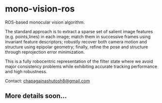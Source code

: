 # mono-vision-ros
ROS-based monocular vision algorithm. 

The standard approach is to extract a sparse set of salient image features (e.g. points,lines) in each image; match them in successive frames using invariant feature descriptors; robustly recover both camera motion and structure using epipolar geometry; finally, refine the pose and structure through reprojection error minimization.

This is a fully robocentric representation of the filter state where we avoid major consistency problems while exhibiting accurate tracking performance and high robustness.


Contact: chapagainashutosh8@gmail.com

## More details soon...

